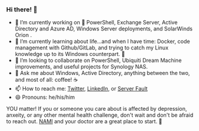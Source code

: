 ### Hi there! 👋

- 🔭 I’m currently working on :blue_heart: PowerShell, Exchange Server, Active Directory and Azure AD, Windows Server deployments, and SolarWinds Orion . 
- 🌱 I’m currently learning about life...and when I have time: Docker, code management with Github/GitLab, and trying to catch my Linux knowledge up to its Windows counterpart. :penguin:
- 👯 I’m looking to collaborate on PowerShell, Ubiquiti Dream Machine improvements, and useful projects for Synology NAS. 
- 💬 Ask me about Windows, Active Directory, anything between the two, and most of all: coffee! :coffee:
- 📫 How to reach me: [Twitter](https://twitter.com/SamErde), [LinkedIn](https://www.linkedin.com/in/samerde/), or [Server Fault](https://serverfault.com/users/49571/sturdyerde) 
- 😄 Pronouns: he/his/him

YOU matter! If you or someone you care about is affected by depression, anxeity, or any other mental health challenge, don't wait and don't be afraid to reach out. [NAMI](https://www.nami.org/Your-Journey) and your doctor are a great place to start. :yellow_heart:
